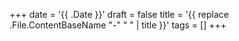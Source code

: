 +++
date = '{{ .Date }}'
draft = false
title = '{{ replace .File.ContentBaseName "-" " " | title }}'
tags = []
+++
